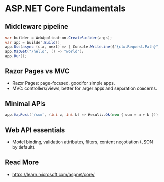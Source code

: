 # ASP.NET Core Fundamentals

## Middleware pipeline
```csharp
var builder = WebApplication.CreateBuilder(args);
var app = builder.Build();
app.Use(async (ctx, next) => { Console.WriteLine($"{ctx.Request.Path}"); await next(); });
app.MapGet("/hello", () => "world");
app.Run();
```

## Razor Pages vs MVC
- Razor Pages: page-focused, good for simple apps.
- MVC: controllers/views, better for larger apps and separation concerns.

## Minimal APIs
```csharp
app.MapPost("/sum", (int a, int b) => Results.Ok(new { sum = a + b }));
```

## Web API essentials
- Model binding, validation attributes, filters, content negotiation (JSON by default).

## Read More
- https://learn.microsoft.com/aspnet/core/
